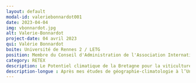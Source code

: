 ```yaml
---
layout: default
modal-id: valeriebonnardot001
date: 2023-04-04
img: vbonnardot.jpg
alt: Valerie-Bonnardot
project-date: 04 avril 2023
qui: Valérie Bonnardot
boite: Université de Rennes 2 / LETG
position: Membre du Conseil d'Administration de l'Association Internationale de Climatologie (AIC). Membre de la délégation française des experts de la Commission Viticulture (Groupe ENVIRO) de l'OIV (Office International de la Vigne et du Vin). Membre du Haut Conseil Breton pour le Climat (HCBC)<br>
category: RETEX
description: Le Potentiel climatique de la Bretagne pour la viticulture. Usage de différentes sources de données climatiques en réponse à des questionnements sociétaux.
description-longue : Après mes études de géographie-climatologie à l’Université de Bourgogne, j’ai ensuite travaillé 8 ans comme chercheuse à l’ARC-ISCW (Institute for Soil, Climate and Water of the Agricultural Research Council), à Pretoria en Afrique du Sud (division « Agrométéorologie / Climatologie »), et basée à l’ARC-Infruitec/Nietvoorbij à Stellenbosch (Institute for fruit, Vine and Wine of the ARC). Actuellement à l'Université de Rennes-2 (UMR LETG 6554 CNRS), mes recherches s’inscrivent dans l’axe « Environnements Continentaux » (Adaptation des agrosystèmes au changement climatique). Plus particulièrement, je m'intéresse aux impacts du changement climatique sur l’agriculture en général, et plus précisément aux impacts sur la viticulture. En Bretagne, je m'intéresse tout spécialement au rôle du climat sur le développement potentiel de la viticulture.
---
```

